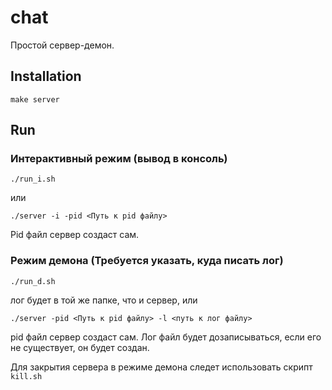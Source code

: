 # chat
Простой сервер-демон.
## Installation
    make server
## Run
### Интерактивный режим (вывод в консоль)
    ./run_i.sh
или 

    ./server -i -pid <Путь к pid файлу>
Pid файл сервер создаст сам.
### Режим демона (Требуется указать, куда писать лог)
    ./run_d.sh
лог будет в той же папке, что и сервер, или

    ./server -pid <Путь к pid файлу> -l <путь к лог файлу>
pid файл сервер создаст сам. Лог файл будет дозаписываться, если его не существует, он будет создан.

Для закрытия сервера в режиме демона следет использовать скрипт `kill.sh`
